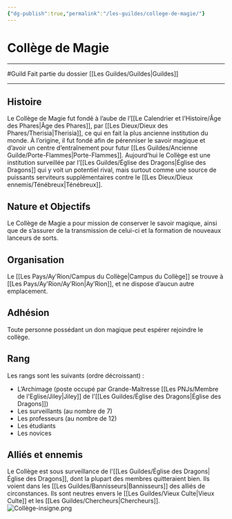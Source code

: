 ```yaml
---
{"dg-publish":true,"permalink":"/les-guildes/college-de-magie/"}
---
```


# Collège de Magie
---
#Guild 
Fait partie du dossier [[Les Guildes/Guildes\|Guildes]]

-------
## Histoire
Le Collège de Magie fut fondé à l’aube de l’[[Le Calendrier et l'Histoire/Âge des Phares\|Âge des Phares]], par [[Les Dieux/Dieux des Phares/Therisia\|Therisia]], ce qui en fait la plus ancienne institution du monde. À l’origine, il fut fondé afin de pérenniser le savoir magique et d’avoir un centre d’entraînement pour futur [[Les Guildes/Ancienne Guilde/Porte-Flammes\|Porte-Flammes]].
Aujourd’hui le Collège est une institution surveillée par l’[[Les Guildes/Église des Dragons\|Église des Dragons]] qui y voit un potentiel rival, mais surtout comme une source de puissants serviteurs supplémentaires contre le [[Les Dieux/Dieux ennemis/Ténébreux\|Ténébreux]].
## Nature et Objectifs
Le Collège de Magie a pour mission de conserver le savoir magique, ainsi que de s’assurer de la transmission de celui-ci et la formation de nouveaux lanceurs de sorts.
## Organisation
Le [[Les Pays/Ay'Rion/Campus du Collège\|Campus du Collège]] se trouve à [[Les Pays/Ay'Rion/Ay’Rion\|Ay’Rion]], et ne dispose d’aucun autre emplacement.
## Adhésion
Toute personne possédant un don magique peut espérer rejoindre le collège.
## Rang
Les rangs sont les suivants (ordre décroissant) :
- L’Archimage (poste occupé par Grande-Maîtresse [[Les PNJs/Membre de l'Eglise/Jiley\|Jiley]] de l'[[Les Guildes/Église des Dragons\|Église des Dragons]])
- Les surveillants (au nombre de 7)
- Les professeurs (au nombre de 12)
- Les étudiants
- Les novices
## Alliés et ennemis
Le Collège est sous surveillance de l'[[Les Guildes/Église des Dragons\|Église des Dragons]], dont la plupart des membres quitteraient bien. Ils voient dans les [[Les Guildes/Bannisseurs\|Bannisseurs]] des alliés de circonstances.
Ils sont neutres envers le [[Les Guildes/Vieux Culte\|Vieux Culte]] et les [[Les Guildes/Chercheurs\|Chercheurs]].
![Collège-insigne.png](/img/user/_Images/_Guilde/Coll%C3%A8ge-insigne.png)